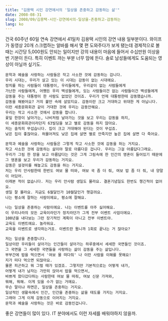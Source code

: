 ```yaml
---
title: "김용택 시인 강연에서의 '일상을 존중하고 감동하는 삶'"
date: 2008-08-31
slug: 2008/09/김용택-시인-강연에서의-일상을-존중하고-감동하는
lang: ko
---
```


건국 60주년 60일 연속 강연에서 41일차 김용택 시인의 강연 내용 일부분이다.
와이프가 동영상 20개 스크랩하는 알바를 해서 몇 편 도와주다가 보게 됐는데
경제적으로 볼 때는 시간당 5,000원도 안되는 일이지만 강의 내용이 마음에 들어서 수십만원 이상을 번 기분이 든다.
특히 이벤트 까는 부분 너무 맘에 든다. 솔로 남성들에게도 도움되는 영상이 아닐까 싶기도.


```
문학과 예술을 사랑하는 사람들은 작고 사소한 것에 감동하는 겁니다.
우리 시대는, 우리가 살고 있는 이 시대는 감동이 없는 시대에요.
정치를 하는 사람들이 대통령이, 우리들에게, 우리같이 없는 사람들에게
가난한 사람들에게, 어쨌든 우리 백성들에게, 있는 사람들이건 없는 사람들이건 백성들에게
감동을 주는 대통령이 한 사람도 없었던 것이죠. 우리가 언제 대통령한테 감동했습니까. 
감동을 해봤어요? 거의 불만 속에 살았지요. 감동이란 크고 거대하고 위대한 게 아닙니다.
이런 세종문화회관 같이 거대한 것에 우리는 감동안해요. 
우리는 작고 사소한 것에서 감동을 합니다. 
꽃잎 한장이 날아가는, 나비처럼 날아가는 것을 보고 우리는 감동을 하지, 
이 세종문화회관이라던지 63빌딩을 보고 별로 감동을 하지 않아요.
저는 솔직히 무섭습니다. 집이 크고 거대해야 된다는 것이 무섭죠.
낮은 집이 좋잖아요. 허물어져도 낮은 집에 살면 별로 안죽지만 높은 집에 살면 다 죽어요.

문학과 예술을 사랑하는 사람들은 그렇게 작고 사소한 것에 감동을 하는 거지요.
작고 사소한 것에 감동하는 삶이야 말로 아름다운 겁니다. 우리는 그걸 아름답다그래요.
우리가 그림 한 장을 보고 아름답다는 것은 그게 그림속에 한 인간의 영혼이 들어있기 때문에
그 영혼을 보고 우리가 감동하는 거지요. 
감동은 설겆이를 해놓고도 감동을 하는 거지요. 
저는 우리 안사람한테 한번도 여보 물 떠와, 여보 국 좀 더 줘, 여보 밥 좀 더 줘, 내 양말이 어딨어.
이래본 적이 없습니다. 저는 우리 안사람 생일도 몰라요. 결혼기념일도 한번도 챙긴적이 없어요.
생일 잘 몰라요. 지금도 6월달인가 10월달인가 헷갈려요. 
나는 평소에 잘하는 사람이에요, 평소에 잘해요.

나는 일상을 존중하는 사람이에요. 나는 이벤트를 아주 싫어해요. 
이 우리나라의 모든 교육이라던가 정치라던가 그게 전부 이벤트 사업이에요.
100년을 내다보는 그런 장기적인 계획이 아니고 전부 이벤트야.
교육도 이벤트에요. 놀라워요. 
교육을 이벤트로 생각하는거죠. 이벤트란 뭡니까 1회로 끝나는 거 잖아요?

저는 일상을 존중합니다. 
일상이란 우리들이 살아가는 인간들이 살아가는 하루중에서 세세한 국면들인 것이죠.
그 국면을 그 세세한 국면들을 사랑하는 삶이 감동을 주는 삶입니다. 
부부간에 밥을 먹으면서 '여보 물 떠다줘' 나 이런 사람을 이해를 못해요!
지가 떠다 먹으면 되잖아요.
물론 피곤하고 뭐 그럴 때가 있겠죠. 그렇지만 기본적으로는 어떻게 내가, 
어떻게 내가 남자는 가만히 앉아서 밥을 먹으면서, 
바쁘게 왔다갔다하는 사람한테 여보 물 떠줘, 여보 신문 가져와, 
뭐해, 뭐해. 이게 있을 수가 없는 거에요. 
무슨 말이냐 하면은, 일상을 존중하는 거지요.
일상적인 생활속에서 인간, 인간을 존중하는 삶을 태도를 가지는 거지요.
그래야 그게 이제 감동으로 이어지는 거지요.
문학과 예술을 사랑하는 것은 바로 감동인겁니다.
```

좋은 강연들이 많이 있다. IT 분야에서도 이런 자세를 배워야하지 않을까.
